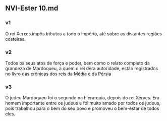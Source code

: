 ## NVI-Ester 10.md
### v1
 O rei Xerxes impôs tributos a todo o império, até sobre as distantes regiões costeiras.
### v2
 Todos os seus atos de força e poder, bem como o relato completo da grandeza de Mardoqueu, a quem o rei dera autoridade, estão registrados no livro das crônicas dos reis da Média e da Pérsia
### v3
 O judeu Mardoqueu foi o segundo na hierarquia, depois do rei Xerxes. Era homem importante entre os judeus e foi muito amado por todos os judeus, pois trabalhou para o bem do seu povo e promoveu o bem-estar de todos eles.
